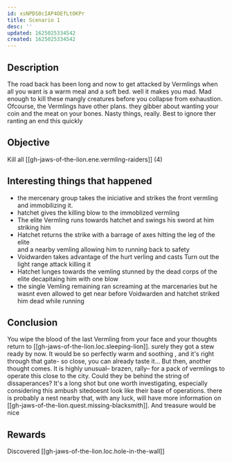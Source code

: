 ```yaml
---
id: xsNPDS0cIAP4OEfLtOKPr
title: Scenario 1
desc: ''
updated: 1625025334542
created: 1625025334542
---
```


## Description

The road back has been long and now to get attacked by Vermlings when all you want is a warm meal and a soft
bed. well it makes you mad. Mad enough to kill these mangly creatures before you collapse from exhaustion.
Ofcourse, the Vermlings have other plans. they gibber about wanting your coin and the meat on your bones.
Nasty things, really. Best to ignore ther ranting an end this quickly

## Objective

Kill all [[gh-jaws-of-the-lion.ene.vermling-raiders]] (4)

## Interesting things that happened

- the mercenary group takes the iniciative and strikes the front vermling and immobilizing it.
- hatchet gives the killing blow to the immoblized vermling
- The elite Vermling runs towards hatchet and swings his sword at  him striking him
- Hatchet returns the strike with  a barrage of axes hitting the leg of the elite  
  and a nearby vemling allowing him to  running back to safety
- Voidwarden takes advantage of the hurt verling and casts Turn out the light range attack killing it
- Hatchet lunges towards the vemling stunned by the dead corps of the elite decapitaing him with one blow
- the single Vemling remaining ran screaming at the marcenaries but he wasnt even allowed to get near before
  Voidwarden and hatchet striked him dead while running

## Conclusion

You wipe the blood of the last Vermling from your face and your thoughts return to [[gh-jaws-of-the-lion.loc.sleeping-lion]]. surely they got a stew ready by now. It would be so perfectly warm and soothing , and
it's right through that gate- so close, you can already taste it… But then, another thought comes. It is
highly unusual– brazen, rally– for a pack of vermlings to operate this close to the city. Could they be behind
the string of dissaperances? It's a long shot but one worth investigating, especially considering this ambush
sitedoesnt look like their base of operations. there is probably a nest nearby that, with any luck, will have
more information on [[gh-jaws-of-the-lion.quest.missing-blacksmith]]. And treasure would be nice

## Rewards

Discovered [[gh-jaws-of-the-lion.loc.hole-in-the-wall]]
